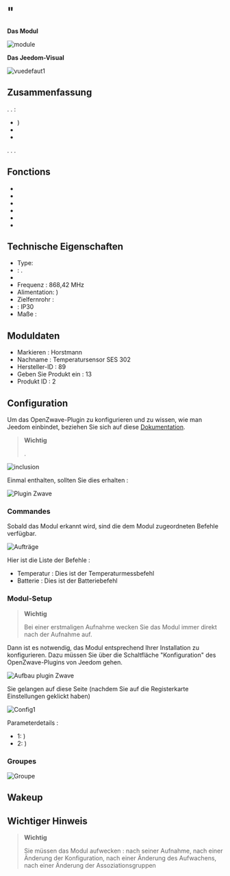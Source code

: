 # "

**Das Modul**

![module](images/secure.ses302/module.jpg)

**Das Jeedom-Visual**

![vuedefaut1](images/secure.ses302/vuedefaut1.jpg)

## Zusammenfassung

. . :

-   )
-   
-   

. . .

## Fonctions

-   
-   
-   
-   
-   
-   

## Technische Eigenschaften

-   Type: 
-   : .
-   
-   Frequenz : 868,42 MHz
-   Alimentation: )
-   Zielfernrohr : 
-    : IP30
-   Maße : 

## Moduldaten

-   Markieren : Horstmann
-   Nachname : Temperatursensor SES 302
-   Hersteller-ID : 89
-   Geben Sie Produkt ein : 13
-   Produkt ID : 2

## Configuration

Um das OpenZwave-Plugin zu konfigurieren und zu wissen, wie man Jeedom einbindet, beziehen Sie sich auf diese [Dokumentation](https://doc.jeedom.com/de_DE/plugins/automation%20protocol/openzwave/).

> **Wichtig**
>
> .

![inclusion](images/secure.ses302/inclusion.jpg)

Einmal enthalten, sollten Sie dies erhalten :

![Plugin Zwave](images/secure.ses302/information.jpg)

### Commandes

Sobald das Modul erkannt wird, sind die dem Modul zugeordneten Befehle verfügbar.

![Aufträge](images/secure.ses302/commandes.jpg)

Hier ist die Liste der Befehle :

-   Temperatur : Dies ist der Temperaturmessbefehl
-   Batterie : Dies ist der Batteriebefehl



### Modul-Setup

> **Wichtig**
>
> Bei einer erstmaligen Aufnahme wecken Sie das Modul immer direkt nach der Aufnahme auf.

Dann ist es notwendig, das Modul entsprechend Ihrer Installation zu konfigurieren. Dazu müssen Sie über die Schaltfläche "Konfiguration" des OpenZwave-Plugins von Jeedom gehen.

![Aufbau plugin Zwave](images/plugin/bouton_configuration.jpg)

Sie gelangen auf diese Seite (nachdem Sie auf die Registerkarte Einstellungen geklickt haben)

![Config1](images/secure.ses302/config1.jpg)

Parameterdetails :

-   1: )
-   2: )



### Groupes



![Groupe](images/secure.ses302/groupe.jpg)

## Wakeup



## Wichtiger Hinweis

> **Wichtig**
>
> Sie müssen das Modul aufwecken : nach seiner Aufnahme, nach einer Änderung der Konfiguration, nach einer Änderung des Aufwachens, nach einer Änderung der Assoziationsgruppen
